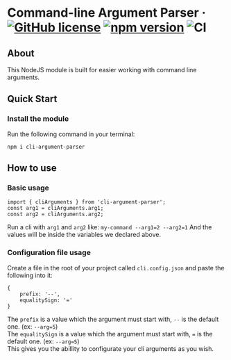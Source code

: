 # Command-line Argument Parser &middot; [![GitHub license](https://img.shields.io/badge/license-BSD%203%20Clause-blue.svg)](https://github.com/danitseitlin/cli-argument-parser/blob/master/LICENSE) [![npm version](http://img.shields.io/npm/v/cli-argument-parser.svg?style=flat)](https://npmjs.org/package/cli-argument-parser "View this project on npm") ![CI](https://github.com/danitseitlin/cli-argument-parser/workflows/CI/badge.svg)
## About
This NodeJS module is built for easier working with command line arguments.
## Quick Start

### Install the module
Run the following command in your terminal:

`npm i cli-argument-parser`

## How to use
### Basic usage
```
import { cliArguments } from 'cli-argument-parser';
const arg1 = cliArguments.arg1;
const arg2 = cliArguments.arg2;
```
Run a cli with `arg1` and `arg2`
like: `my-command --arg1=2 --arg2=1`
And the values will be inside the variables we declared above.

### Configuration file usage
Create a file in the root of your project called `cli.config.json`
and paste the following into it:
```
{
    prefix: '--',
    equalitySign: '='
}
```
The `prefix` is a value which the argument must start with, `--` is the default one. (ex: `--arg=5`) <br>
The `equalitySign` is a value which the argument must start with, `=` is the default one. (ex: `--arg=5`) <br>
This gives you the abillity to configurate your cli arguments as you wish.
